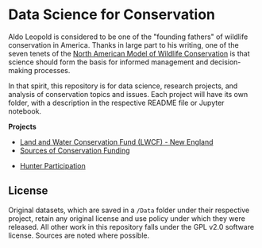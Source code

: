 # Data Science for Conservation

Aldo Leopold is considered to be one of the "founding fathers" of wildlife conservation in America. Thanks in large part to his writing, one of the seven tenets of the [North American Model of Wildlife Conservation](https://en.wikipedia.org/wiki/North_American_Model_of_Wildlife_Conservation) is that science should form the basis for informed management and decision-making processes.

In that spirit, this repository is for data science, research projects, and analysis of conservation topics and issues. Each project will have its own folder, with a description in the respective README file or Jupyter notebook.

**Projects**

- [Land and Water Conservation Fund (LWCF) - New England](./LWCF/README.md)
- [Sources of Conservation Funding](./ConservationFunding/SourcesForConservationFunding.ipynb)
<!--
    - [Use of Non-Lead Ammunition and Fishing Tackle](./Non_Lead/README.md)
-->
- [Hunter Participation](#)

## License

Original datasets, which are saved in a `/Data` folder under their respective project, retain any original license and use policy under which they were released. All other work in this repository falls under the GPL v2.0 software license. Sources are noted where possible.
